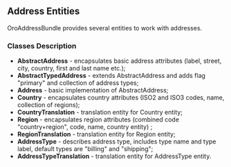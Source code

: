 Address Entities
----------------

OroAddressBundle provides several entities to work with addresses.

### Classes Description

* **AbstractAddress** - encapsulates basic address attributes (label, street, city, country, first and last name etc.);
* **AbstractTypedAddress** - extends AbstractAddress and adds flag "primary" and collection of address types;
* **Address** - basic implementation of AbstractAddress;
* **Country** - encapsulates country attributes (ISO2 and ISO3 codes, name, collection of regions);
* **CountryTranslation** - translation entity for Country entity;
* **Region** - encapsulates region attributes (combined code "country+region", code, name, country entity) ;
* **RegionTranslation** - translation entity for Region entity;
* **AddressType** - describes address type, includes type name and type label, default types are "billing" and "shipping";
* **AddressTypeTranslation** - translation entity for AddressType entity.
